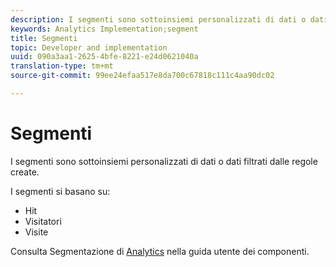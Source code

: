 ```yaml
---
description: I segmenti sono sottoinsiemi personalizzati di dati o dati filtrati dalle regole create.
keywords: Analytics Implementation;segment
title: Segmenti
topic: Developer and implementation
uuid: 090a3aa1-2625-4bfe-8221-e24d0621040a
translation-type: tm+mt
source-git-commit: 99ee24efaa517e8da700c67818c111c4aa90dc02

---
```



# Segmenti

I segmenti sono sottoinsiemi personalizzati di dati o dati filtrati dalle regole create.

I segmenti si basano su:

* Hit
* Visitatori
* Visite

Consulta Segmentazione di [Analytics](/help/components/c-segmentation/seg-home.md) nella guida utente dei componenti.
